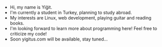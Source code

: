 - Hi, my name is Yiğit.
- I'm currently a student in Turkey, planning to study abroad.
- My interests are Linux, web development, playing guitar and reading books.
- I'm looking forward to learn more about programming here! Feel free to criticize my code!
- Soon yigitus.com will be available, stay tuned...
  
